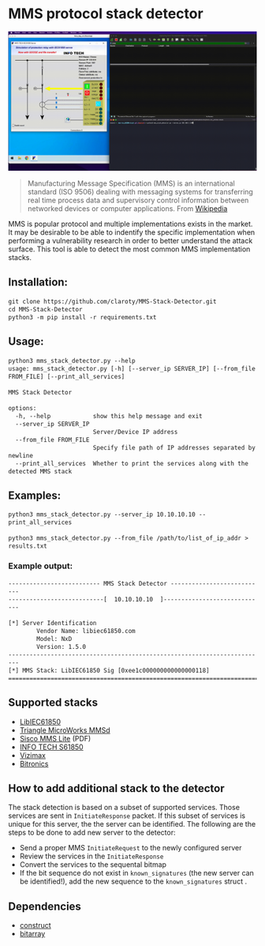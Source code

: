 # MMS protocol stack detector

![](./resources/MMS_stack_detector.gif)

> Manufacturing Message Specification (MMS) is an international standard (ISO 9506) dealing with messaging systems for transferring real time process data and supervisory control information between networked devices or computer applications. From [Wikipedia](https://en.wikipedia.org/wiki/Manufacturing_Message_Specification)

MMS is popular protocol and multiple implementations exists in the market. It may be desirable to be able to indentify the specific implementation when performing a vulnerability research in order to better understand the attack surface. This tool is able to detect the most common MMS implementation stacks.

## Installation:
```
git clone https://github.com/claroty/MMS-Stack-Detector.git
cd MMS-Stack-Detector
python3 -m pip install -r requirements.txt
```

## Usage:
```
python3 mms_stack_detector.py --help
usage: mms_stack_detector.py [-h] [--server_ip SERVER_IP] [--from_file FROM_FILE] [--print_all_services]

MMS Stack Detector

options:
  -h, --help            show this help message and exit
  --server_ip SERVER_IP
                        Server/Device IP address
  --from_file FROM_FILE
                        Specify file path of IP addresses separated by newline
  --print_all_services  Whether to print the services along with the detected MMS stack
```

## Examples:
```
python3 mms_stack_detector.py --server_ip 10.10.10.10 --print_all_services

python3 mms_stack_detector.py --from_file /path/to/list_of_ip_addr > results.txt
```

### Example output:
```
-------------------------- MMS Stack Detector ---------------------------
---------------------------[  10.10.10.10  ]-----------------------------

[*] Server Identification 
        Vendor Name: libiec61850.com
        Model: NxD
        Version: 1.5.0
-------------------------------------------------------------------------
[*] MMS Stack: LibIEC61850 Sig [0xee1c000000000000000118]
=========================================================================
```

## Supported stacks
- [LibIEC61850](https://libiec61850.com/)
- [Triangle MicroWorks MMSd](https://www.trianglemicroworks.com/products/source-code-libraries/iec-61850-scl-pages)
- [Sisco MMS Lite](https://sisconet.com/wp-content/uploads/2019/04/MktLit_MMS-EASE-Lite_082014.pdf) (PDF)
- [INFO TECH S61850](https://www.infotech.pl/products/iec-61850/iec-61850-source-code-library)
- [Vizimax](https://www.vizimax.com/iec-61850/)
- [Bitronics](https://www.novatechautomation.com/products/orion-substation-automation#modal_extensive-protocol-library)

## How to add additional stack to the detector
The stack detection is based on a subset of supported services. Those services are sent in `InitiateResponse` packet.
If this subset of services is unique for this server, the the server can be identified.
The following are the steps to be done to add new server to the detector:
- Send a proper MMS `InitiateRequest` to the newly configured server
- Review the services in the `InitiateResponse` 
- Convert the services to the sequental bitmap
- If the bit sequence do not exist in `known_signatures` (the new server can be identified!), add the new sequence to the `known_signatures` struct .


## Dependencies
- [construct](https://construct.readthedocs.io/en/latest/)
- [bitarray](https://pypi.org/project/bitarray/)
